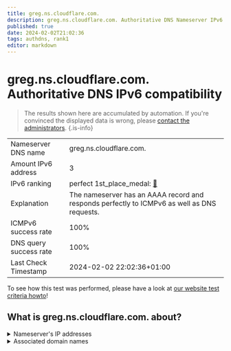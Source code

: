 ```yaml
---
title: greg.ns.cloudflare.com.
description: greg.ns.cloudflare.com. Authoritative DNS Nameserver IPv6 compatibility
published: true
date: 2024-02-02T21:02:36
tags: authdns, rank1
editor: markdown
---
```


# greg.ns.cloudflare.com. Authoritative DNS IPv6 compatibility

> The results shown here are accumulated by automation. If you're convinced the displayed data is wrong, please [contact the administrators](/howto/chat). 
{.is-info}




|   |   |
| - | - |
| Nameserver DNS name | greg.ns.cloudflare.com.
| Amount IPv6 address | 3
| IPv6 ranking | perfect 1st_place_medal: [🔗](/howto/ranking) |
| Explanation | The nameserver has an AAAA record and responds perfectly to ICMPv6 as well as DNS requests. |
| ICMPv6 success rate | 100%|
| DNS query success rate | 100% |
| Last Check Timestamp | 2024-02-02 22:02:36+01:00 |

To see how this test was performed, please have a look at [our website test criteria howto](/howto/testcriteria/authdns)!


## What is greg.ns.cloudflare.com. about?




<details>
<summary>Nameserver's IP addresses</summary>

2606:4700:58::adf5:3b73

2803:f800:50::6ca2:c173

2a06:98c1:50::ac40:2173

</details>



<details>
<summary>Associated domain names</summary>

www.tsmc.com

</details>
